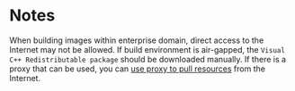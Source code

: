 # Notes

When building images within enterprise domain, direct access to the Internet may not be allowed. If build environment is air-gapped, the `Visual C++ Redistributable package` should be downloaded manually.
If there is a proxy that can be used, you can [use proxy to pull resources](../pull-resources-via-proxy/README.md) from the Internet.
